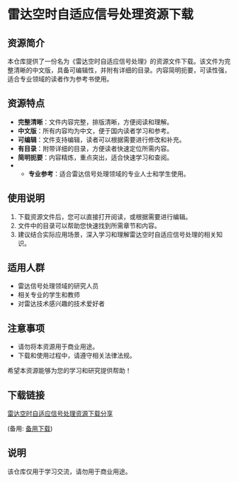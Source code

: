 # 雷达空时自适应信号处理资源下载

## 资源简介

本仓库提供了一份名为《雷达空时自适应信号处理》的资源文件下载。该文件为完整清晰的中文版，具备可编辑性，并附有详细的目录。内容简明扼要，可读性强，适合专业领域的读者作为参考书使用。

## 资源特点

- **完整清晰**：文件内容完整，排版清晰，方便阅读和理解。
- **中文版**：所有内容均为中文，便于国内读者学习和参考。
- **可编辑**：文件支持编辑，读者可以根据需要进行修改和补充。
- **有目录**：附带详细的目录，方便读者快速定位所需内容。
- **简明扼要**：内容精炼，重点突出，适合快速学习和查阅。
- - **专业参考**：适合雷达信号处理领域的专业人士和学生使用。

## 使用说明

1. 下载资源文件后，您可以直接打开阅读，或根据需要进行编辑。
2. 文件中的目录可以帮助您快速找到所需章节和内容。
3. 建议结合实际应用场景，深入学习和理解雷达空时自适应信号处理的相关知识。

## 适用人群

- 雷达信号处理领域的研究人员
- 相关专业的学生和教师
- 对雷达技术感兴趣的技术爱好者

## 注意事项

- 请勿将本资源用于商业用途。
- 下载和使用过程中，请遵守相关法律法规。

希望本资源能够为您的学习和研究提供帮助！

## 下载链接
[雷达空时自适应信号处理资源下载分享](https://pan.quark.cn/s/2c5d066a49fd) 

(备用: [备用下载](https://pan.baidu.com/s/1u2PF9OdFacZKMbbJY7MlKA?pwd=1234))

## 说明

该仓库仅用于学习交流，请勿用于商业用途。
